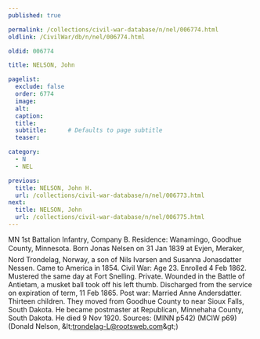 ```yaml
---
published: true

permalink: /collections/civil-war-database/n/nel/006774.html
oldlink: /CivilWar/db/n/nel/006774.html

oldid: 006774

title: NELSON, John

pagelist:
  exclude: false
  order: 6774
  image: 
  alt:
  caption:
  title:
  subtitle:      # Defaults to page subtitle
  teaser:

category: 
  - N 
  - NEL

previous:
  title: NELSON, John H.
  url: /collections/civil-war-database/n/nel/006773.html  
next:
  title: NELSON, John
  url: /collections/civil-war-database/n/nel/006775.html   
---
```

MN 1st Battalion Infantry, Company B. Residence: Wanamingo, Goodhue County, Minnesota. Born &#147;Jonas Nelsen&#148; on 31 Jan 1839 at Evjen, Meraker, Nord Trondelag, Norway, a son of Nils Ivarsen and Susanna Jonasdatter Nessen. Came to America in 1854. Civil War: Age 23. Enrolled 4 Feb 1862. Mustered the same day at Fort Snelling. Private. Wounded in the Battle of Antietam, a musket ball took off his left thumb. Discharged from the service on expiration of term, 11 Feb 1865. Post war: Married Anne Andersdatter. Thirteen children. They moved from Goodhue County to near Sioux Falls, South Dakota. He became postmaster at Republican, Minnehaha County, South Dakota. He died 9 Nov 1920. Sources: (MINN p542) (MCIW p69) (Donald Nelson, &amp;lt;[trondelag-L@rootsweb.com](mailto:trondelag-L@rootsweb.com)&amp;gt;)